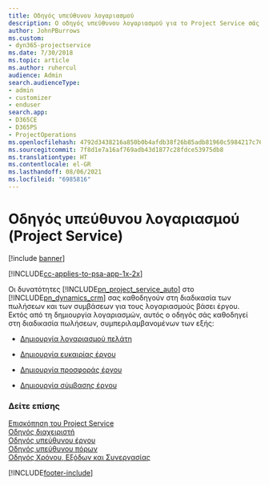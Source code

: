 ```yaml
---
title: Οδηγός υπεύθυνου λογαριασμού
description: Ο οδηγός υπεύθυνου λογαριασμού για το Project Service σάς καθοδηγεί στη διαδικασία των πωλήσεων και των συμβάσεων για τους λογαριασμούς βάσει έργου.
author: JohnPBurrows
ms.custom:
- dyn365-projectservice
ms.date: 7/30/2018
ms.topic: article
ms.author: ruhercul
audience: Admin
search.audienceType:
- admin
- customizer
- enduser
search.app:
- D365CE
- D365PS
- ProjectOperations
ms.openlocfilehash: 4792d3438216a850b0b4afdb38f26b85adb81960c5984217c76c9954ca36b884
ms.sourcegitcommit: 7f8d1e7a16af769adb43d1877c28fdce53975db8
ms.translationtype: HT
ms.contentlocale: el-GR
ms.lasthandoff: 08/06/2021
ms.locfileid: "6985816"
---
```

# <a name="account-manager-guide-project-service"></a>Οδηγός υπεύθυνου λογαριασμού (Project Service)

[!include [banner](../includes/psa-now-project-operations.md)]

[!INCLUDE[cc-applies-to-psa-app-1x-2x](../includes/cc-applies-to-psa-app-1x-2x.md)]

Οι δυνατότητες [!INCLUDE[pn_project_service_auto](../includes/pn-project-service-auto.md)] στο [!INCLUDE[pn_dynamics_crm](../includes/pn-dynamics-crm.md)] σας καθοδηγούν στη διαδικασία των πωλήσεων και των συμβάσεων για τους λογαριασμούς βάσει έργου. Εκτός από τη δημιουργία λογαριασμών, αυτός ο οδηγός σάς καθοδηγεί στη διαδικασία πωλήσεων, συμπεριλαμβανομένων των εξής:  
  
-   [Δημιουργία λογαριασμού πελάτη](../psa/create-customer-account.md)  
  
-   [Δημιουργία ευκαιρίας έργου](../psa/create-project-opportunity.md)  
  
-   [Δημιουργία προσφοράς έργου](../psa/create-project-quote.md)  
  
-   [Δημιουργία σύμβασης έργου](../psa/create-project-contract.md)  
  
  
### <a name="see-also"></a>Δείτε επίσης  
 [Επισκόπηση του Project Service](../psa/overview.md)   
 [Οδηγός διαχειριστή](../psa/admin-guide.md)   
 [Οδηγός υπεύθυνου έργου](../psa/project-manager-guide.md)   
 [Οδηγός υπεύθυνου πόρων](../psa/resource-manager-guide.md)   
 [Οδηγός Χρόνου, Εξόδων και Συνεργασίας](../psa/time-expense-collaboration-guide.md)


[!INCLUDE[footer-include](../includes/footer-banner.md)]